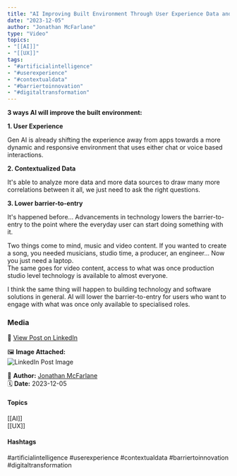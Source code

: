 ```yaml
---
title: "AI Improving Built Environment Through User Experience Data and Accessibility"  
date: "2023-12-05"  
author: "Jonathan McFarlane"  
type: "Video"  
topics:  
- "[[AI]]"  
- "[[UX]]"   
tags:  
- "#artificialintelligence"  
- "#userexperience"  
- "#contextualdata"  
- "#barriertoinnovation"  
- "#digitaltransformation"  
---
```

**3 ways AI will improve the built environment:**

**1. User Experience**

Gen AI is already shifting the experience away from apps towards a more dynamic and responsive environment that uses either chat or voice based interactions.

**2. Contextualized Data**

It's able to analyze more data and more data sources to draw many more correlations between it all, we just need to ask the right questions.

**3. Lower barrier-to-entry**

It's happened before... Advancements in technology lowers the barrier-to-entry to the point where the everyday user can start doing something with it.

Two things come to mind, music and video content. If you wanted to create a song, you needed musicians, studio time, a producer, an engineer... Now you just need a laptop.  
The same goes for video content, access to what was once production studio level technology is available to almost everyone.

I think the same thing will happen to building technology and software solutions in general. AI will lower the barrier-to-entry for users who want to engage with what was once only available to specialised roles.

### Media

🔗 [View Post on LinkedIn](https://www.linkedin.com/feed/update/urn:li:activity:7137943091017129984)  
  
🖼 **Image Attached:**  
![LinkedIn Post Image](https://media.licdn.com/dms/image/v2/D5605AQEUG9nwiEyhdw/videocover-low/videocover-low/0/1701818112249?e=1742263200&v=beta&t=iYniEAgnXQ5HBRoNLqCv18CQJQ0F87sUy781LMgUayI)  
  
👤 **Author:** [Jonathan McFarlane](https://www.linkedin.com/in/jonathanmcfarlane/)  
🗓️ **Date:** 2023-12-05

#### Topics

[[AI]]  
[[UX]]  

#### Hashtags

#artificialintelligence #userexperience #contextualdata #barriertoinnovation #digitaltransformation
